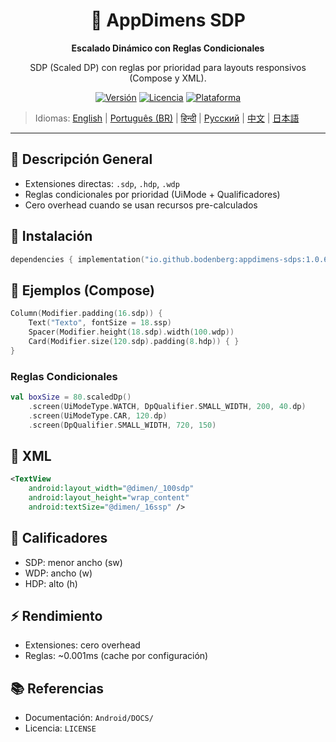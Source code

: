 <div align="center">
    <h1>📐 AppDimens SDP</h1>
    <p><strong>Escalado Dinámico con Reglas Condicionales</strong></p>
    <p>SDP (Scaled DP) con reglas por prioridad para layouts responsivos (Compose y XML).</p>

[![Versión](https://img.shields.io/badge/version-1.0.6-blue.svg)](https://github.com/bodenberg/appdimens/releases)
[![Licencia](https://img.shields.io/badge/license-Apache%202.0-green.svg)](../../../LICENSE)
[![Plataforma](https://img.shields.io/badge/platform-Android%2021+-orange.svg)](https://developer.android.com/)
</div>

> Idiomas: [English](../../../../Android/appdimens_sdps/README.md) | [Português (BR)](../../pt-BR/Android/appdimens_sdps/README.md) | [हिन्दी](../../hi/Android/appdimens_sdps/README.md) | [Русский](../../ru/Android/appdimens_sdps/README.md) | [中文](../../zh/Android/appdimens_sdps/README.md) | [日本語](../../ja/Android/appdimens_sdps/README.md)

---

## 🎯 Descripción General
- Extensiones directas: `.sdp`, `.hdp`, `.wdp`
- Reglas condicionales por prioridad (UiMode + Qualificadores)
- Cero overhead cuando se usan recursos pre-calculados

## 🚀 Instalación
```kotlin
dependencies { implementation("io.github.bodenberg:appdimens-sdps:1.0.6") }
```

## 🎨 Ejemplos (Compose)
```kotlin
Column(Modifier.padding(16.sdp)) {
    Text("Texto", fontSize = 18.ssp)
    Spacer(Modifier.height(18.sdp).width(100.wdp))
    Card(Modifier.size(120.sdp).padding(8.hdp)) { }
}
```

### Reglas Condicionales
```kotlin
val boxSize = 80.scaledDp()
    .screen(UiModeType.WATCH, DpQualifier.SMALL_WIDTH, 200, 40.dp)
    .screen(UiModeType.CAR, 120.dp)
    .screen(DpQualifier.SMALL_WIDTH, 720, 150)
```

## 📄 XML
```xml
<TextView
    android:layout_width="@dimen/_100sdp"
    android:layout_height="wrap_content"
    android:textSize="@dimen/_16ssp" />
```

## 📐 Calificadores
- SDP: menor ancho (sw)
- WDP: ancho (w)
- HDP: alto (h)

## ⚡ Rendimiento
- Extensiones: cero overhead
- Reglas: ~0.001ms (cache por configuración)

## 📚 Referencias
- Documentación: `Android/DOCS/`
- Licencia: `LICENSE`
